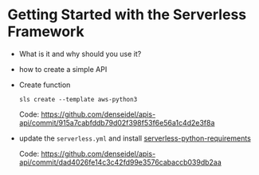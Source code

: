 # Getting Started with the Serverless Framework

* What is it and why should you use it?
* how to create a simple API

* Create function

  ```
  sls create --template aws-python3
  ```

  Code: https://github.com/denseidel/apis-api/commit/915a7cabfddb79d02f398f53f6e56a1c4d2e3f8a

* update the `serverless.yml` and install [serverless-python-requirements](https://serverless.com/blog/serverless-python-packaging/)
  
  Code: https://github.com/denseidel/apis-api/commit/dad4026fe14c3c42fd99e3576cabaccb039db2aa 
  






